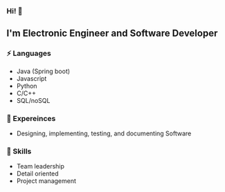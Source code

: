 ### Hi! 👋
## I'm Electronic Engineer and Software Developer
### ⚡ Languages
- Java (Spring boot)
- Javascript
- Python
- C/C++
- SQL/noSQL

### 🔭 Expereinces 
- Designing, implementing, testing, and documenting Software

### 🌱 Skills
- Team leadership
- Detail oriented
- Project management

<!--

- 🔭 I’m currently working on ...
- 🌱 I’m currently learning ...
- 👯 I’m looking to collaborate on ...
- 🤔 I’m looking for help with ...
- 💬 Ask me about ...
- 📫 How to reach me: ...
- 😄 Pronouns: ...
- ⚡ Fun fact: ...
-->
